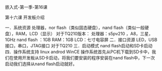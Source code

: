 嵌入式-第一季-第16课 

第十六课 开发板介绍
 
一．系统资源
处理器，nor flash（类似固态硬盘），nand flash（类似一般硬盘），RAM，LCD（显示）
对于TQ210版本：
处理器：s5pv210 ，A8，三星，1GHz
nand flash ：1GB
RAM：1GB
LCD：七寸电容屏
二．接口资源
LED，USB接口，串口，JTAG接口
对于TQ210
三．启动模式
nand flash启动和SD卡启动
四．操作系统支持
linux  androd  WinCE
操作系统首先从PC机下载到SD卡中，我们在使用开发板从SD卡启动，将我们要安装的程序安装在nand flash中，下一次启动我们选择从nand flash启动就好。